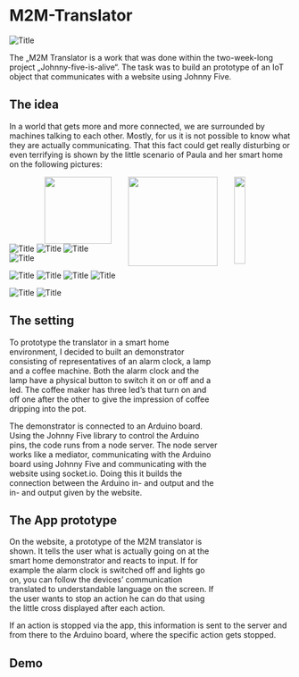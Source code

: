 # M2M-Translator

![Title](https://github.com/RahelFl/M2M-Translator/blob/master/img/Titel.png)

The „M2M Translator is a work that was done within the two-week-long project „Johnny-five-is-alive“. The task was to build an prototype of an IoT object that communicates with a website using Johnny Five.

## The idea

In a world that gets more and more connected, we are surrounded by machines talking to each other. Mostly, for us it is not possible to know what they are actually communicating. That this fact could get really disturbing or even terrifying is shown by the little scenario of Paula and her smart home on the following pictures:


<img src="https://github.com/RahelFl/M2M-Translator/blob/master/img/Szenario_1.jpg" width="20%" style="float: right; margin-left: 30px;"/>
<img src="https://github.com/RahelFl/M2M-Translator/blob/master/img/Szenario_2.jpg" width="160" style="float: right; margin-left: 30px;"/>
<img src="https://github.com/RahelFl/M2M-Translator/blob/master/img/Szenario_3.jpg" height="120" style="float: right; margin-left: 30px;"/>

![Title](https://github.com/RahelFl/M2M-Translator/blob/master/img/Szenario_1.jpg) ![Title](https://github.com/RahelFl/M2M-Translator/blob/master/img/Szenario_2.jpg) ![Title](https://github.com/RahelFl/M2M-Translator/blob/master/img/Szenario_3.jpg) ![Title](https://github.com/RahelFl/M2M-Translator/blob/master/img/Szenario_4.jpg)

![Title](https://github.com/RahelFl/M2M-Translator/blob/master/img/Szenario_5.jpg) ![Title](https://github.com/RahelFl/M2M-Translator/blob/master/img/Szenario_6.jpg) ![Title](https://github.com/RahelFl/M2M-Translator/blob/master/img/Szenario_7.jpg) ![Title](https://github.com/RahelFl/M2M-Translator/blob/master/img/Szenario_8.jpg)

![Title](https://github.com/RahelFl/M2M-Translator/blob/master/img/Szenario_9.jpg) ![Title](https://github.com/RahelFl/M2M-Translator/blob/master/img/Szenario_10.jpg)

## The setting

To prototype the translator in a smart home environment, I decided to built an demonstrator consisting of representatives of an alarm clock, a lamp and a coffee machine. Both the alarm clock and the lamp have a physical button to switch it on or off and a led. The coffee maker has three led’s that turn on and off one after the other to give the impression of coffee dripping into the pot.

The demonstrator is connected to an Arduino board. Using the Johnny Five library to control the Arduino pins, the code runs from a node server. The node server works like a mediator, communicating with the Arduino board using Johnny Five and communicating with the website using socket.io. Doing this it builds the connection between the Arduino in- and output and the in- and output given by the website.

## The App prototype

On the website, a prototype of the M2M translator is shown. It tells the user what is actually going on at the smart home demonstrator and reacts to input. If for example the alarm clock is switched off and lights go on, you can follow the devices’ communication translated to understandable language on the screen. If the user wants to stop an action he can do that using the little cross displayed after each action.

If an action is stopped via the app, this information is sent to the server and from there to the Arduino board, where the specific action gets stopped.

## Demo
